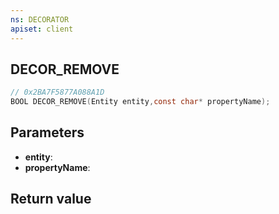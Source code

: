 ```yaml
---
ns: DECORATOR
apiset: client
---
```

## DECOR_REMOVE

```c
// 0x2BA7F5877A088A1D
BOOL DECOR_REMOVE(Entity entity,const char* propertyName);
```


## Parameters
* **entity**:
* **propertyName**:

## Return value